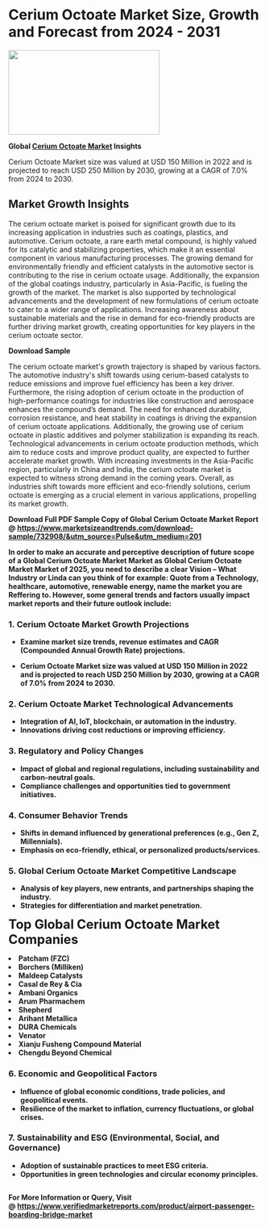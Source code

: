 <H1>Cerium Octoate Market Size, Growth and Forecast from 2024 - 2031</H1><img class="aligncenter size-medium wp-image-584254" src="https://thirdeyenews.in/wp-content/uploads/2024/09/Global-Market-Research-300x168.jpeg" alt="" width="300" height="168" /><p><strong>Global&nbsp;<a href="https://www.marketsizeandtrends.com/download-sample/732908/&amp;utm_source=Pulse&amp;utm_medium=201">Cerium Octoate Market</a> Insights</strong></p><p>Cerium Octoate Market size was valued at USD 150 Million in 2022 and is projected to reach USD 250 Million by 2030, growing at a CAGR of 7.0% from 2024 to 2030.</p><p><h2>Market Growth Insights</h2> <p>The cerium octoate market is poised for significant growth due to its increasing application in industries such as coatings, plastics, and automotive. Cerium octoate, a rare earth metal compound, is highly valued for its catalytic and stabilizing properties, which make it an essential component in various manufacturing processes. The growing demand for environmentally friendly and efficient catalysts in the automotive sector is contributing to the rise in cerium octoate usage. Additionally, the expansion of the global coatings industry, particularly in Asia-Pacific, is fueling the growth of the market. The market is also supported by technological advancements and the development of new formulations of cerium octoate to cater to a wider range of applications. Increasing awareness about sustainable materials and the rise in demand for eco-friendly products are further driving market growth, creating opportunities for key players in the cerium octoate sector.</p> <p><strong>Download Sample</strong></p> <p>The cerium octoate market's growth trajectory is shaped by various factors. The automotive industry's shift towards using cerium-based catalysts to reduce emissions and improve fuel efficiency has been a key driver. Furthermore, the rising adoption of cerium octoate in the production of high-performance coatings for industries like construction and aerospace enhances the compound’s demand. The need for enhanced durability, corrosion resistance, and heat stability in coatings is driving the expansion of cerium octoate applications. Additionally, the growing use of cerium octoate in plastic additives and polymer stabilization is expanding its reach. Technological advancements in cerium octoate production methods, which aim to reduce costs and improve product quality, are expected to further accelerate market growth. With increasing investments in the Asia-Pacific region, particularly in China and India, the cerium octoate market is expected to witness strong demand in the coming years. Overall, as industries shift towards more efficient and eco-friendly solutions, cerium octoate is emerging as a crucial element in various applications, propelling its market growth.</p> <p><strong></p><p><span class=""><strong>Download Full PDF Sample Copy of Global Cerium Octoate Market Report</strong> @ <a href="https://www.marketsizeandtrends.com/download-sample/732908/&amp;utm_source=Pulse&amp;utm_medium=201" target="_blank">https://www.marketsizeandtrends.com/download-sample/732908/&amp;utm_source=Pulse&amp;utm_medium=201</a></span></p><p>In order to make an accurate and perceptive description of future scope of a Global&nbsp;Cerium Octoate Market Market as Global&nbsp;Cerium Octoate Market Market of 2025, you need to describe a clear Vision &ndash; What Industry or Linda can you think of for example: Quote from a Technology, healthcare, automotive, renewable energy, name the market you are Reffering to. However, some general trends and factors usually impact market reports and their future outlook include:</p><h3>1.&nbsp;<strong>Cerium Octoate Market Growth Projections</strong></h3><ul><li>Examine market size trends, revenue estimates and CAGR (Compounded Annual Growth Rate) projections.</li><li><p>Cerium Octoate Market size was valued at USD 150 Million in 2022 and is projected to reach USD 250 Million by 2030, growing at a CAGR of 7.0% from 2024 to 2030.</p></li></ul><h3>2.&nbsp;<strong>Cerium Octoate Market Technological Advancements</strong></h3><ul><li>Integration of AI, IoT, blockchain, or automation in the industry.</li><li>Innovations driving cost reductions or improving efficiency.</li></ul><h3>3.&nbsp;<strong>Regulatory and Policy Changes</strong></h3><ul><li>Impact of global and regional regulations, including sustainability and carbon-neutral goals.</li><li>Compliance challenges and opportunities tied to government initiatives.</li></ul><h3>4.&nbsp;<strong>Consumer Behavior Trends</strong></h3><ul><li>Shifts in demand influenced by generational preferences (e.g., Gen Z, Millennials).</li><li>Emphasis on eco-friendly, ethical, or personalized products/services.</li></ul><h3>5.&nbsp;<strong>Global Cerium Octoate Market Competitive Landscape</strong></h3><ul><li>Analysis of key players, new entrants, and partnerships shaping the industry.</li><li>Strategies for differentiation and market penetration.</li></ul><p data-pm-slice="1 1 []"><span style="color: inherit; font-family: inherit; font-size: 25px;">Top Global Cerium Octoate Market Companies</span></p><div class="" data-test-id=""><p><li>Patcham (FZC)</li><li> Borchers (Milliken)</li><li> Maldeep Catalysts</li><li> Casal de Rey & Cia</li><li> Ambani Organics</li><li> Arum Pharmachem</li><li> Shepherd</li><li> Arihant Metallica</li><li> DURA Chemicals</li><li> Venator</li><li> Xianju Fusheng Compound Material</li><li> Chengdu Beyond Chemical</li></p></div><h3>6.&nbsp;<strong>Economic and Geopolitical Factors</strong></h3><ul><li>Influence of global economic conditions, trade policies, and geopolitical events.</li><li>Resilience of the market to inflation, currency fluctuations, or global crises.</li></ul><h3>7.&nbsp;<strong>Sustainability and ESG (Environmental, Social, and Governance)</strong></h3><ul><li>Adoption of sustainable practices to meet ESG criteria.</li><li>Opportunities in green technologies and circular economy principles.</li></ul><h2><strong style="font-size: 14px;">For More Information or Query, Visit @&nbsp;</strong><a style="background-color: #ffffff; font-size: 14px;" href="https://www.marketsizeandtrends.com/report/cerium-octoate-market/" target="_blank">https://www.verifiedmarketreports.com/product/airport-passenger-boarding-bridge-market</a></h2>
